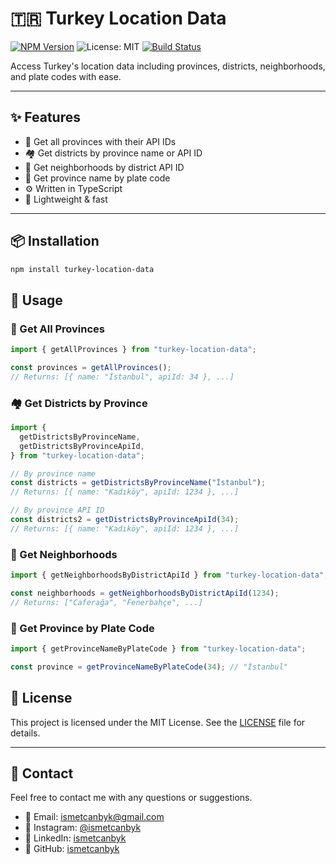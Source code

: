 # 🇹🇷 Turkey Location Data

[![NPM Version](https://img.shields.io/npm/v/turkey-location-data.svg)](https://www.npmjs.com/package/turkey-location-data)
![License: MIT](https://img.shields.io/badge/license-MIT-blue.svg)
[![Build Status](https://img.shields.io/badge/build-passing-brightgreen.svg)](#)

Access Turkey's location data including provinces, districts, neighborhoods, and plate codes with ease.

---

## ✨ Features

- 📍 Get all provinces with their API IDs
- 🏘️ Get districts by province name or API ID
- 🏡 Get neighborhoods by district API ID
- 🚗 Get province name by plate code
- ⚙️ Written in TypeScript
- 🚀 Lightweight & fast

---

## 📦 Installation

```bash
npm install turkey-location-data
```

## 🔧 Usage

### 📍 Get All Provinces

```ts
import { getAllProvinces } from "turkey-location-data";

const provinces = getAllProvinces();
// Returns: [{ name: "İstanbul", apiId: 34 }, ...]
```

### 🏘️ Get Districts by Province

```ts
import {
  getDistrictsByProvinceName,
  getDistrictsByProvinceApiId,
} from "turkey-location-data";

// By province name
const districts = getDistrictsByProvinceName("İstanbul");
// Returns: [{ name: "Kadıköy", apiId: 1234 }, ...]

// By province API ID
const districts2 = getDistrictsByProvinceApiId(34);
// Returns: [{ name: "Kadıköy", apiId: 1234 }, ...]
```

### 🏡 Get Neighborhoods

```ts
import { getNeighborhoodsByDistrictApiId } from "turkey-location-data";

const neighborhoods = getNeighborhoodsByDistrictApiId(1234);
// Returns: ["Caferağa", "Fenerbahçe", ...]
```

### 🚗 Get Province by Plate Code

```ts
import { getProvinceNameByPlateCode } from "turkey-location-data";

const province = getProvinceNameByPlateCode(34); // "İstanbul"
```

## 📄 License

This project is licensed under the MIT License. See the [LICENSE](LICENSE) file for details.

---

## 📧 Contact

Feel free to contact me with any questions or suggestions.

- 📧 Email: [ismetcanbyk@gmail.com](mailto:ismetcanbyk@gmail.com)
- 💬 Instagram: [@ismetcanbyk](https://www.instagram.com/ismetcanbyk/)
- 💬 LinkedIn: [ismetcanbyk](https://www.linkedin.com/in/ismetcanbyk/)
- 💬 GitHub: [ismetcanbyk](https://github.com/ismetcanbyk)
